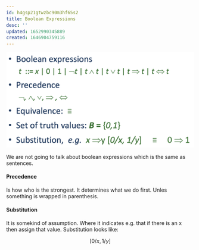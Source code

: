 ```yaml
---
id: h4gsp21gtwzbc90m3hf65s2
title: Boolean Expressions
desc: ''
updated: 1652990345889
created: 1646904759116
---
```

![](./assets/images/2022-03-10-10-05-44.png)

We are not going to talk about boolean expressions which is the same as sentences. 

#### Precedence
Is how who is the strongest. It determines what we do first. Unles something is wrapped in parenthesis. 

#### Substitution
It is somekind of assumption. Where it indicates e.g. that if there is an x then assign that value. Substitution looks like: 

$$
[0/x, 1/y]
$$
